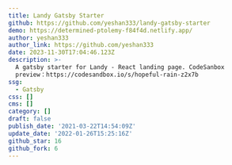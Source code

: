 ```yaml
---
title: Landy Gatsby Starter
github: https://github.com/yeshan333/landy-gatsby-starter
demo: https://determined-ptolemy-f84f4d.netlify.app/
author: yeshan333
author_link: https://github.com/yeshan333
date: 2023-11-30T17:04:46.123Z
description: >-
  A gatsby starter for Landy - React landing page. CodeSanbox
  preview：https://codesandbox.io/s/hopeful-rain-z2x7b
ssg:
  - Gatsby
css: []
cms: []
category: []
draft: false
publish_date: '2021-03-22T14:54:09Z'
update_date: '2022-01-26T15:25:16Z'
github_star: 16
github_fork: 6
---
```

